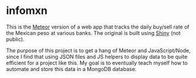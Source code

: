 # infomxn

This is the [Meteor](https://www.meteor.com/) version of a web app that tracks the daily buy/sell rate of the Mexican peso at various banks. The original is built using [Shiny](https://shiny.rstudio.com/) (not public).

The purpose of this project is to get a hang of Meteor and JavaScript/Node, since I find that using JSON files and JS helpers to display data to be quite efficient for a project like this. My goal is to eventually teach myself how to automate and store this data in a MongoDB database.
